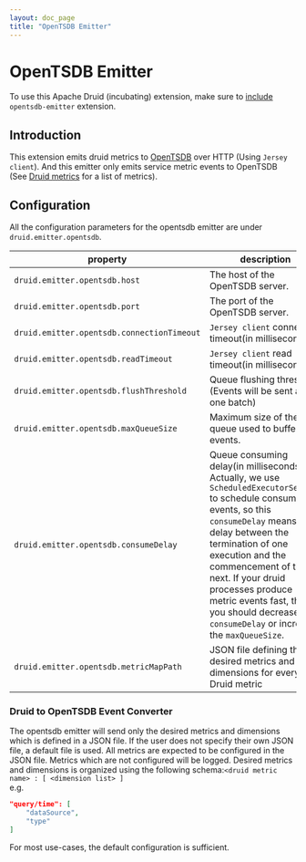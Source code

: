 ```yaml
---
layout: doc_page
title: "OpenTSDB Emitter"
---
```


<!--
  ~ Licensed to the Apache Software Foundation (ASF) under one
  ~ or more contributor license agreements.  See the NOTICE file
  ~ distributed with this work for additional information
  ~ regarding copyright ownership.  The ASF licenses this file
  ~ to you under the Apache License, Version 2.0 (the
  ~ "License"); you may not use this file except in compliance
  ~ with the License.  You may obtain a copy of the License at
  ~
  ~   http://www.apache.org/licenses/LICENSE-2.0
  ~
  ~ Unless required by applicable law or agreed to in writing,
  ~ software distributed under the License is distributed on an
  ~ "AS IS" BASIS, WITHOUT WARRANTIES OR CONDITIONS OF ANY
  ~ KIND, either express or implied.  See the License for the
  ~ specific language governing permissions and limitations
  ~ under the License.
  -->

# OpenTSDB Emitter

To use this Apache Druid (incubating) extension, make sure to [include](../../operations/including-extensions.html) `opentsdb-emitter` extension.

## Introduction

This extension emits druid metrics to [OpenTSDB](https://github.com/OpenTSDB/opentsdb) over HTTP (Using `Jersey client`). And this emitter only emits service metric events to OpenTSDB (See [Druid metrics](../../operations/metrics.html) for a list of metrics).

## Configuration

All the configuration parameters for the opentsdb emitter are under `druid.emitter.opentsdb`.

|property|description|required?|default|
|--------|-----------|---------|-------|
|`druid.emitter.opentsdb.host`|The host of the OpenTSDB server.|yes|none|
|`druid.emitter.opentsdb.port`|The port of the OpenTSDB server.|yes|none|
|`druid.emitter.opentsdb.connectionTimeout`|`Jersey client` connection timeout(in milliseconds).|no|2000|
|`druid.emitter.opentsdb.readTimeout`|`Jersey client` read timeout(in milliseconds).|no|2000|
|`druid.emitter.opentsdb.flushThreshold`|Queue flushing threshold.(Events will be sent as one batch)|no|100|
|`druid.emitter.opentsdb.maxQueueSize`|Maximum size of the queue used to buffer events.|no|1000|
|`druid.emitter.opentsdb.consumeDelay`|Queue consuming delay(in milliseconds). Actually, we use `ScheduledExecutorService` to schedule consuming events, so this `consumeDelay` means the delay between the termination of one execution and the commencement of the next. If your druid processes produce metric events fast, then you should decrease this `consumeDelay` or increase the `maxQueueSize`.|no|10000|
|`druid.emitter.opentsdb.metricMapPath`|JSON file defining the desired metrics and dimensions for every Druid metric|no|./src/main/resources/defaultMetrics.json|

### Druid to OpenTSDB Event Converter

The opentsdb emitter will send only the desired metrics and dimensions which is defined in a JSON file.
If the user does not specify their own JSON file, a default file is used.  All metrics are expected to be configured in the JSON file. Metrics which are not configured will be logged.
Desired metrics and dimensions is organized using the following schema:`<druid metric name> : [ <dimension list> ]`<br />
e.g.

```json
"query/time": [
    "dataSource",
    "type"
]
```

For most use-cases, the default configuration is sufficient.
